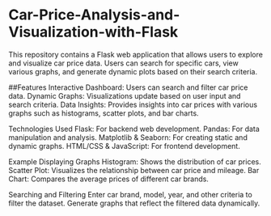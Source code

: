 # Car-Price-Analysis-and-Visualization-with-Flask
This repository contains a Flask web application that allows users to explore and visualize car price data. Users can search for specific cars, view various graphs, and generate dynamic plots based on their search criteria.


##Features
Interactive Dashboard: Users can search and filter car price data.
Dynamic Graphs: Visualizations update based on user input and search criteria.
Data Insights: Provides insights into car prices with various graphs such as histograms, scatter plots, and bar charts.


Technologies Used
Flask: For backend web development.
Pandas: For data manipulation and analysis.
Matplotlib & Seaborn: For creating static and dynamic graphs.
HTML/CSS & JavaScript: For frontend development.

Example
Displaying Graphs
Histogram: Shows the distribution of car prices.
Scatter Plot: Visualizes the relationship between car price and mileage.
Bar Chart: Compares the average prices of different car brands.

Searching and Filtering
Enter car brand, model, year, and other criteria to filter the dataset.
Generate graphs that reflect the filtered data dynamically.

